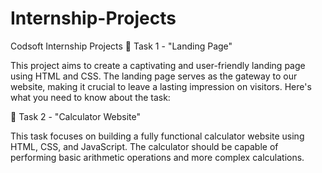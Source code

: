 # Internship-Projects
Codsoft Internship Projects
📄 Task 1 - "Landing Page"

This project aims to create a captivating and user-friendly landing page using HTML and CSS. The landing page serves as the gateway to our website, making it crucial to leave a lasting impression on visitors. Here's what you need to know about the task:


🧮 Task 2 - "Calculator Website"

This task focuses on building a fully functional calculator website using HTML, CSS, and JavaScript. The calculator should be capable of performing basic arithmetic operations and more complex calculations.
